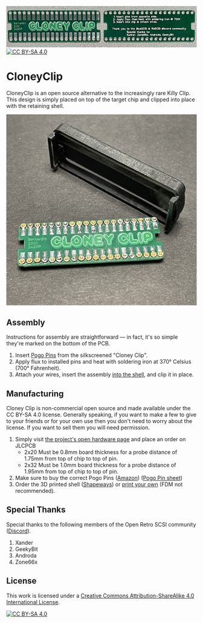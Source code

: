 

![Cloney Clip Banner Image](/images/cloneyclip_banner.jpg)
[![CC BY-SA 4.0][cc-by-sa-shield]][cc-by-sa]

# CloneyClip
CloneyClip is an open source alternative to the increasingly rare Killy Clip. This design is simply placed on top of the target chip and clipped into place with the retaining shell.

![Cloney Clip Beauty Shot](/images/cloneyclip_beautyshot.jpg)

## Assembly
Instructions for assembly are straightforward — in fact, it's so simple they're marked on the bottom of the PCB.

 1. Insert [Pogo Pins](https://www.amazon.com/gp/product/B07FPFBFV3/) from the silkscreened "Cloney Clip".
 2. Apply flux to installed pins and heat with soldering iron at 370° Celsius (700° Fahrenheit).
 3. Attach your wires, insert the assembly [into the shell](http://shpws.me/SInZ), and clip it in place.

## Manufacturing
Cloney Clip is non-commercial open source and made available under the CC BY-SA 4.0 license. Generally speaking, if you want to make a few to give to your friends or for your own use then you don't need to worry about the license. If you want to sell them you will need permission.

 1. Simply visit [the project's open hardware page](https://oshwlab.com/stephenarsenault/cloney-clip_copy) and place an order on JLCPCB
	 - 2x20 Must be 0.8mm board thickness for a probe distance of 1.75mm from top of chip to top of pin.
	 - 2x32 Must be 1.0mm board thickness for a probe distance of 1.95mm from top of chip to top of pin.
 2. Make sure to buy the correct Pogo Pins ([Amazon](https://www.amazon.com/gp/product/B07FPFBFV3/)) ([Pogo Pin sheet](/images/cloneyclip_pogo_diagram.jpg))
 3. Order the 3D printed shell ([Shapeways](http://shpws.me/SInZ)) or [print your own](/3d%20files) (FDM not recommended).

## Special Thanks
Special thanks to the following members of the Open Retro SCSI community ([Discord](https://discord.gg/V23FeeF3m9)).
 1. Xander
 2. GeekyBit
 3. Androda
 4. Zone66x

## License
This work is licensed under a
[Creative Commons Attribution-ShareAlike 4.0 International License][cc-by-sa].

[![CC BY-SA 4.0][cc-by-sa-image]][cc-by-sa]

[cc-by-sa]: http://creativecommons.org/licenses/by-sa/4.0/
[cc-by-sa-image]: https://licensebuttons.net/l/by-sa/4.0/88x31.png
[cc-by-sa-shield]: https://img.shields.io/badge/License-CC%20BY--SA%204.0-lightgrey.svg
